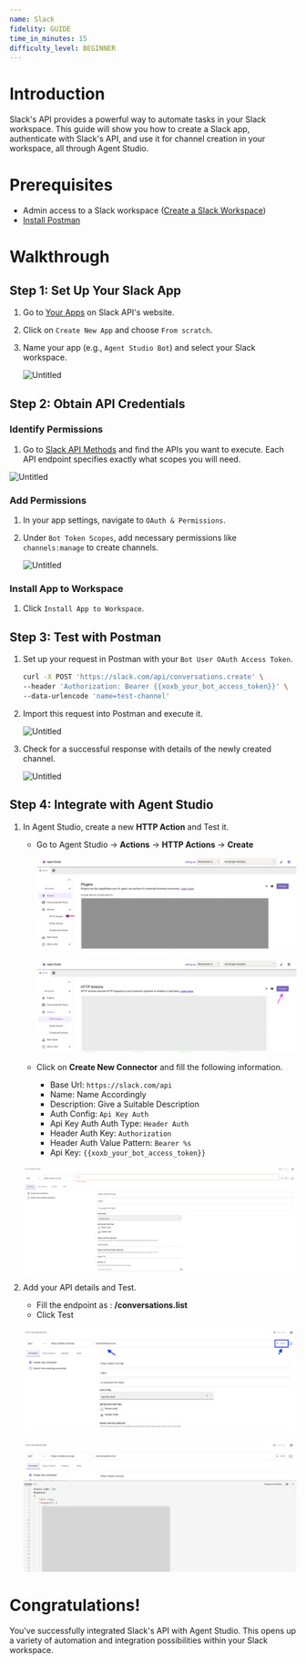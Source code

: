 ```yaml
---
name: Slack
fidelity: GUIDE
time_in_minutes: 15
difficulty_level: BEGINNER
---
```


# **Introduction**

Slack's API provides a powerful way to automate tasks in your Slack workspace. This guide will show you how to create a Slack app, authenticate with Slack's API, and use it for channel creation in your workspace, all through Agent Studio.

# **Prerequisites**

- Admin access to a Slack workspace ([Create a Slack Workspace](https://slack.com/get-started#/create))
- [Install Postman](https://www.postman.com/downloads/)

# **Walkthrough**

## **Step 1: Set Up Your Slack App**

1. Go to [Your Apps](https://api.slack.com/apps) on Slack API's website.
2. Click on `Create New App` and choose `From scratch`.
3. Name your app (e.g., `Agent Studio Bot`) and select your Slack workspace.
    
    ![Untitled](Authentication%20Guide%20Slack%20API%203f2aff0ceb4041d697444d8585eb3357/Untitled.png)
    

## **Step 2: Obtain API Credentials**

### Identify Permissions

1. Go to [Slack API Methods](https://api.slack.com/methods) and find the APIs you want to execute. Each API endpoint specifies exactly what scopes you will need.

![Untitled](Authentication%20Guide%20Slack%20API%203f2aff0ceb4041d697444d8585eb3357/Untitled%201.png)

### **Add Permissions**

1. In your app settings, navigate to `OAuth & Permissions`.
2. Under `Bot Token Scopes`, add necessary permissions like `channels:manage` to create channels.
    
    ![Untitled](Authentication%20Guide%20Slack%20API%203f2aff0ceb4041d697444d8585eb3357/Untitled%202.png)
    

### **Install App to Workspace**

1. Click `Install App to Workspace`.

## **Step 3: Test with Postman**

1. Set up your request in Postman with your `Bot User OAuth Access Token`.
    
    ```bash
    curl -X POST 'https://slack.com/api/conversations.create' \
    --header 'Authorization: Bearer {{xoxb_your_bot_access_token}}' \
    --data-urlencode 'name=test-channel'
    ```
    
2. Import this request into Postman and execute it.
    
    ![Untitled](Authentication%20Guide%20Slack%20API%203f2aff0ceb4041d697444d8585eb3357/Untitled%203.png)
    
3. Check for a successful response with details of the newly created channel.
    
    ![Untitled](Authentication%20Guide%20Slack%20API%203f2aff0ceb4041d697444d8585eb3357/Untitled%204.png)
    

## **Step 4: Integrate with Agent Studio**

1. In Agent Studio, create a new **HTTP Action** and Test it.
   - Go to Agent Studio -> **Actions** -> **HTTP Actions** -> **Create**

      ![Untitled](Authentication%20Guide%20Slack%20API%203f2aff0ceb4041d697444d8585eb3357/Pasted%20Graphic.png)

      ![Untitled](Authentication%20Guide%20Slack%20API%203f2aff0ceb4041d697444d8585eb3357/Pasted%20Graphic%201.png)
   
   - Click on **Create New Connector** and fill the following information.
        - Base Url: `https://slack.com/api`
        - Name: Name Accordingly
        - Description: Give a Suitable Description
        - Auth Config: `Api Key Auth`
        - Api Key Auth Auth Type: `Header Auth`
        - Header Auth Key: `Authorization`
        - Header Auth Value Pattern: `Bearer %s`
        - Api Key: `{{xoxb_your_bot_access_token}}`
  
    ![Untitled](Authentication%20Guide%20Slack%20API%203f2aff0ceb4041d697444d8585eb3357/Pasted%20Graphic%206.png)   
    
   
2. Add your API details and Test.
    - Fill the endpoint as : **/conversations.list**
    - Click Test
      
   ![Untitled](Authentication%20Guide%20Slack%20API%203f2aff0ceb4041d697444d8585eb3357/Pasted%20Graphic%208.png)

   ![Untitled](Authentication%20Guide%20Slack%20API%203f2aff0ceb4041d697444d8585eb3357/Pasted%20Graphic%207.png)

# **Congratulations!**

You've successfully integrated Slack's API with Agent Studio. This opens up a variety of automation and integration possibilities within your Slack workspace.
